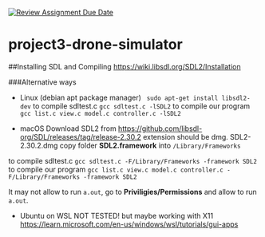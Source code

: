 [![Review Assignment Due Date](https://classroom.github.com/assets/deadline-readme-button-24ddc0f5d75046c5622901739e7c5dd533143b0c8e959d652212380cedb1ea36.svg)](https://classroom.github.com/a/kexGK_Es)
# project3-drone-simulator
##Installing  SDL and Compiling
https://wiki.libsdl.org/SDL2/Installation

###Alternative ways
- Linux (debian apt package manager)
``` sudo apt-get install libsdl2-dev```
to compile sdltest.c
```gcc sdltest.c -lSDL2```
to compile our program
```gcc list.c view.c model.c controller.c -lSDL2```

- macOS
Download SDL2 from https://github.com/libsdl-org/SDL/releases/tag/release-2.30.2
extension should be dmg. SDL2-2.30.2.dmg 
copy folder **SDL2.framework** into ``/Library/Frameworks``

to compile sdltest.c
```gcc sdltest.c -F/Library/Frameworks -framework SDL2```
to compile our program
```gcc list.c view.c model.c controller.c -F/Library/Frameworks -framework SDL2```

It may not allow to run ``a.out``, go to **Priviligies/Permissions** and allow to run ``a.out``.

- Ubuntu on WSL NOT TESTED! but maybe working with X11 https://learn.microsoft.com/en-us/windows/wsl/tutorials/gui-apps

